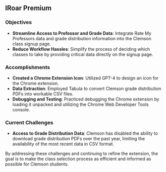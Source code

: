 ## **IRoar Premium**

### **Objectives**

- **Streamline Access to Professor and Grade Data**: Integrate Rate My Professors data and grade distribution information into the Clemson class signup page.
- **Reduce Workflow Hassles**: Simplify the process of deciding which classes to take by providing critical data directly on the signup page.

### **Accomplishments**

- **Created a Chrome Extension Icon**: Utilized GPT-4 to design an icon for the Chrome extension.
- **Data Extraction**: Employed Tabula to convert Clemson grade distribution PDFs into workable CSV files.
- **Debugging and Testing**: Practiced debugging the Chrome extension by loading it unpacked and utilizing the Chrome Web Developer Tools console.

### **Current Challenges**

- **Access to Grade Distribution Data**: Clemson has disabled the ability to download grade distribution PDFs over the past year, limiting the availability of the most recent data in CSV format.

By addressing these challenges and continuing to refine the extension, the goal is to make the class selection process as efficient and informed as possible for Clemson students.
